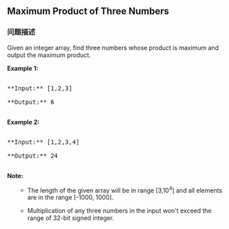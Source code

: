 ## Maximum Product of Three Numbers  
### 问题描述
Given an integer array, find three numbers whose product is maximum and output the maximum product.

**Example 1:**<br />
<pre>
**Input:** [1,2,3]
**Output:** 6
</pre>


**Example 2:**<br />
<pre>
**Input:** [1,2,3,4]
**Output:** 24
</pre>


**Note:**<br>
<ol>
- The length of the given array will be in range [3,10<sup>4</sup>] and all elements are in the range [-1000, 1000].
- Multiplication of any three numbers in the input won't exceed the range of 32-bit signed integer.
</ol>


